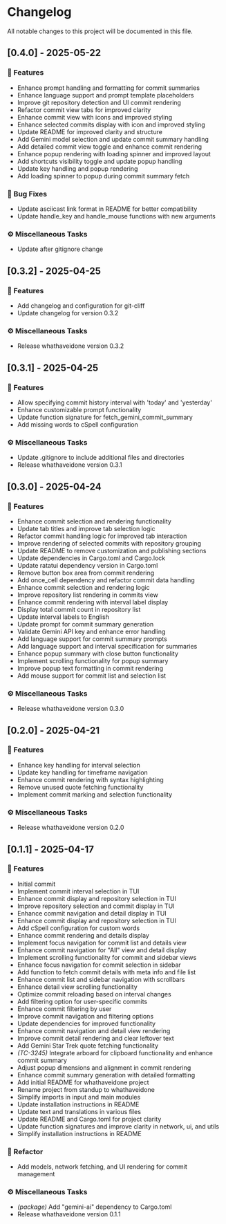 # Changelog

All notable changes to this project will be documented in this file.

## [0.4.0] - 2025-05-22

### 🚀 Features

- Enhance prompt handling and formatting for commit summaries
- Enhance language support and prompt template placeholders
- Improve git repository detection and UI commit rendering
- Refactor commit view tabs for improved clarity
- Enhance commit view with icons and improved styling
- Enhance selected commits display with icon and improved styling
- Update README for improved clarity and structure
- Add Gemini model selection and update commit summary handling
- Add detailed commit view toggle and enhance commit rendering
- Enhance popup rendering with loading spinner and improved layout
- Add shortcuts visibility toggle and update popup handling
- Update key handling and popup rendering
- Add loading spinner to popup during commit summary fetch

### 🐛 Bug Fixes

- Update asciicast link format in README for better compatibility
- Update handle_key and handle_mouse functions with new arguments

### ⚙️ Miscellaneous Tasks

- Update after gitignore change

## [0.3.2] - 2025-04-25

### 🚀 Features

- Add changelog and configuration for git-cliff
- Update changelog for version 0.3.2

### ⚙️ Miscellaneous Tasks

- Release whathaveidone version 0.3.2

## [0.3.1] - 2025-04-25

### 🚀 Features

- Allow specifying commit history interval with 'today' and 'yesterday'
- Enhance customizable prompt functionality
- Update function signature for fetch_gemini_commit_summary
- Add missing words to cSpell configuration

### ⚙️ Miscellaneous Tasks

- Update .gitignore to include additional files and directories
- Release whathaveidone version 0.3.1

## [0.3.0] - 2025-04-24

### 🚀 Features

- Enhance commit selection and rendering functionality
- Update tab titles and improve tab selection logic
- Refactor commit handling logic for improved tab interaction
- Improve rendering of selected commits with repository grouping
- Update README to remove customization and publishing sections
- Update dependencies in Cargo.toml and Cargo.lock
- Update ratatui dependency version in Cargo.toml
- Remove button box area from commit rendering
- Add once_cell dependency and refactor commit data handling
- Enhance commit selection and rendering logic
- Improve repository list rendering in commits view
- Enhance commit rendering with interval label display
- Display total commit count in repository list
- Update interval labels to English
- Update prompt for commit summary generation
- Validate Gemini API key and enhance error handling
- Add language support for commit summary prompts
- Add language support and interval specification for summaries
- Enhance popup summary with close button functionality
- Implement scrolling functionality for popup summary
- Improve popup text formatting in commit rendering
- Add mouse support for commit list and selection list

### ⚙️ Miscellaneous Tasks

- Release whathaveidone version 0.3.0

## [0.2.0] - 2025-04-21

### 🚀 Features

- Enhance key handling for interval selection
- Update key handling for timeframe navigation
- Enhance commit rendering with syntax highlighting
- Remove unused quote fetching functionality
- Implement commit marking and selection functionality

### ⚙️ Miscellaneous Tasks

- Release whathaveidone version 0.2.0

## [0.1.1] - 2025-04-17

### 🚀 Features

- Initial commit
- Implement commit interval selection in TUI
- Enhance commit display and repository selection in TUI
- Improve repository selection and commit display in TUI
- Enhance commit navigation and detail display in TUI
- Enhance commit display and repository selection in TUI
- Add cSpell configuration for custom words
- Enhance commit rendering and details display
- Implement focus navigation for commit list and details view
- Enhance commit navigation for "All" view and detail display
- Implement scrolling functionality for commit and sidebar views
- Enhance focus navigation for commit selection in sidebar
- Add function to fetch commit details with meta info and file list
- Enhance commit list and sidebar navigation with scrollbars
- Enhance detail view scrolling functionality
- Optimize commit reloading based on interval changes
- Add filtering option for user-specific commits
- Enhance commit filtering by user
- Improve commit navigation and filtering options
- Update dependencies for improved functionality
- Enhance commit navigation and detail view rendering
- Improve commit detail rendering and clear leftover text
- Add Gemini Star Trek quote fetching functionality
- *(TC-3245)* Integrate arboard for clipboard functionality and enhance commit summary
- Adjust popup dimensions and alignment in commit rendering
- Enhance commit summary generation with detailed formatting
- Add initial README for whathaveidone project
- Rename project from standup to whathaveidone
- Simplify imports in input and main modules
- Update installation instructions in README
- Update text and translations in various files
- Update README and Cargo.toml for project clarity
- Update function signatures and improve clarity in network, ui, and utils
- Simplify installation instructions in README

### 🚜 Refactor

- Add models, network fetching, and UI rendering for commit management

### ⚙️ Miscellaneous Tasks

- *(package)* Add "gemini-ai" dependency to Cargo.toml
- Release whathaveidone version 0.1.1

<!-- generated by git-cliff -->
